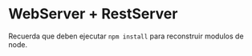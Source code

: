 # WebServer + RestServer

Recuerda que deben ejecutar ```npm install``` para reconstruir modulos de node.